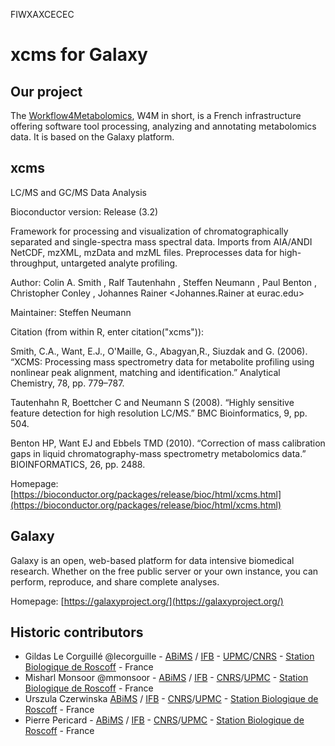 FIWXAXCECEC

xcms for Galaxy
===============


Our project
-----------
The [Workflow4Metabolomics](http://workflow4metabolomics.org), W4M in short, is a French infrastructure offering software tool processing, analyzing and annotating metabolomics data. It is based on the Galaxy platform.


xcms
----
LC/MS and GC/MS Data Analysis

Bioconductor version: Release (3.2)

Framework for processing and visualization of chromatographically separated and single-spectra mass spectral data. Imports from AIA/ANDI NetCDF, mzXML, mzData and mzML files. Preprocesses data for high-throughput, untargeted analyte profiling.

Author: Colin A. Smith <csmith at scripps.edu>, Ralf Tautenhahn <rtautenh at gmail.com>, Steffen Neumann <sneumann at ipb-halle.de>, Paul Benton <hpbenton at scripps.edu>, Christopher Conley <cjconley at ucdavis.edu>, Johannes Rainer <Johannes.Rainer at eurac.edu>

Maintainer: Steffen Neumann <sneumann at ipb-halle.de>

Citation (from within R, enter citation("xcms")):

Smith, C.A., Want, E.J., O'Maille, G., Abagyan,R., Siuzdak and G. (2006). “XCMS: Processing mass spectrometry data for metabolite profiling using nonlinear peak alignment, matching and identification.” Analytical Chemistry, 78, pp. 779–787.

Tautenhahn R, Boettcher C and Neumann S (2008). “Highly sensitive feature detection for high resolution LC/MS.” BMC Bioinformatics, 9, pp. 504.

Benton HP, Want EJ and Ebbels TMD (2010). “Correction of mass calibration gaps in liquid chromatography-mass spectrometry metabolomics data.” BIOINFORMATICS, 26, pp. 2488.

Homepage: [https://bioconductor.org/packages/release/bioc/html/xcms.html](https://bioconductor.org/packages/release/bioc/html/xcms.html)


Galaxy
------
Galaxy is an open, web-based platform for data intensive biomedical research. Whether on the free public server or your own instance, you can perform, reproduce, and share complete analyses. 

Homepage: [https://galaxyproject.org/](https://galaxyproject.org/)


Historic contributors
---------------------
 - Gildas Le Corguillé @lecorguille - [ABiMS](http://abims.sb-roscoff.fr/) / [IFB](http://www.france-bioinformatique.fr/) - [UPMC](www.upmc.fr)/[CNRS](www.cnrs.fr) - [Station Biologique de Roscoff](http://www.sb-roscoff.fr/) - France
 - Misharl Monsoor @mmonsoor - [ABiMS](http://abims.sb-roscoff.fr/) / [IFB](http://www.france-bioinformatique.fr/) - [CNRS](www.cnrs.fr)/[UPMC](www.upmc.fr) - [Station Biologique de Roscoff](http://www.sb-roscoff.fr/) - France
 - Urszula Czerwinska [ABiMS](http://abims.sb-roscoff.fr/) / [IFB](http://www.france-bioinformatique.fr/) - [CNRS](www.cnrs.fr)/[UPMC](www.upmc.fr) - [Station Biologique de Roscoff](http://www.sb-roscoff.fr/) - France
 - Pierre Pericard - [ABiMS](http://abims.sb-roscoff.fr/) / [IFB](http://www.france-bioinformatique.fr/) - [CNRS](www.cnrs.fr)/[UPMC](www.upmc.fr) - [Station Biologique de Roscoff](http://www.sb-roscoff.fr/) - France
